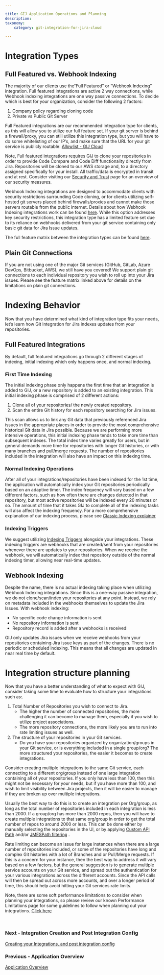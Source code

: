 ```yaml
---

title: GIJ Application Operations and Planning
description:
taxonomy:
    category: git-integration-for-jira-cloud

---
```

# Integration Types
## Full Featured vs. Webhook Indexing

The majority of our clients use the“Full Featured” or “Webhook Indexing” integration. Full featured integrations are active 2 way connections, while Webhook indexing integrations are one way passive connections. To decide which is best for your organization, consider the following 2 factors:

1. Company policy regarding cloning code
2. Private vs Public Git Server

Full Featured integrations are our recommended integration type for clients, as this will allow you to utilize our full feature set. If your git server is behind a firewall/proxy, you can still utilize this integration type, but you will have to do some whitelisting of our IP’s, and make sure that the URL for your git service is publicly routable: [Allowlist - GIJ Cloud](https://help.gitkraken.com/git-integration-for-jira-cloud/allow-list-whitelist-bigbrassband-cloud-gij-cloud/)

Note, Full featured integrations requires GIJ to clone your repositories in order to provide Code Compare and Code Diff functionality directly from Jira. Repositories will be cloned to our AWS storage and, to a directory assigned specifically for your install. All traffic/data is encrypted in transit and at rest. Consider visiting our [Security and Trust](https://www.gitkraken.com/git-integration-for-jira/security-and-trust) page for an overview of our security measures. 

Webhook Indexing integrations are designed to accommodate clients with security restrictions surrounding Code cloning, or for clients utilizing self-hosted git servers placed behind firewalls/proxies and cannot make those servers routable from the public internet. Details about how Webhook Indexing integrations work can be found [here](https://help.gitkraken.com/git-integration-for-jira-cloud/webhook-indexing-explainer-gij-cloud/). While this option addresses key security restrictions, this integration type has a limited feature set due to its reliance on webhooks delivered from your git service containing only basic git data for Jira Issue updates. 

The full feature matrix between the integration types can be found [here](https://help.gitkraken.com/git-integration-for-jira-cloud/feature-matrix-of-git-integration-for-jira-cloud-gij-cloud/).


## Plain Git Connections
If you are not using one of the major Git services (GitHub, GitLab, Azure DevOps, Bitbucket,  AWS), we still have you covered! We support plain git connections to each individual repository you wish to roll up into your Jira issues. Please see the feature matrix linked above for details on the limitations on plain git connections.

# Indexing Behavior
Now that you have determined what kind of integration type fits your needs, let’s learn how Git Integration for Jira indexes updates from your repositories.
## Full Featured Integrations
By default, full featured integrations go through 2 different stages of indexing, initial indexing which only happens once, and normal indexing.

### First Time Indexing
The initial indexing phase only happens the first time that an integration is added to GIJ, or a new repository is added to an existing integration. This initial indexing phase is comprised of 2 different actions:

1. Clone all of your repositories/ the newly created repository. 
2. Scan the entire Git history for each repository searching for Jira issues.

This scan allows us to link any Git data that previously referenced Jira issues in the appropriate places in order to provide the most comprehensive historical Git data in Jira possible. Because we are performing more intensive operations, this initial indexing phase tends to take more time than subsequent indexes. The total index time varies greatly for users, but in general demands more time for repositories with  longer Git histories, or with many branches and pull/merge requests. The number of repositories included in the integration will also have an impact on this indexing time.

### Normal Indexing Operations
After all of your integrations/repositories have been indexed for the 1st time, the application will automatically index your Git repositories periodically based on an adaptive timer. The index frequency will vary based on a few different factors, such as how often there are changes detected in that repository, but most active repositories will be indexed every 20 minutes or so. The amount of time that it takes GIJ to complete all of the indexing tasks will also affect the indexing frequency. For a more comprehensive explanation of our indexing process, please see [Classic Indexing explainer](https://help.gitkraken.com/git-integration-for-jira-cloud/classic-indexing-explainer-gij-cloud/)

### Indexing Triggers
We suggest utilizing [Indexing Triggers](https://help.gitkraken.com/git-integration-for-jira-cloud/indexing-triggers-gij-cloud/) alongside your integrations. These indexing triggers are webhooks that are created/sent from your repositories whenever there are updates to your repositories. When we receive the webhook, we will automatically index that repository outside of the normal indexing timer, allowing near real-time updates.

## Webhook Indexing
Despite the name, there is no actual indexing taking place when utilizing Webhook Indexing integrations. Since this is a one-way passive integration, we do not clone/scan/index your repositories at any point. Instead, we rely on metadata included in the webhooks themselves to update the Jira Issues. With webhook indexing:

- No specific code change information is sent 
- No repository information is sent 
- Repository record is added after a webhooks is received

GIJ only updates Jira issues when we receive webhooks from your repositories containing Jira issue keys as part of the changes. There is no periodic or scheduled indexing. This means that all changes are updated in near real time by default.


# Integration structure planning
Now that you have a better understanding of what to expect with GIJ, consider taking some time to evaluate how to structure your integrations such as:. 
1. Total Number of Repositories you wish to connect to Jira.
    - The higher the number of connected repositories, the more challenging it can become to manage them, especially if you wish to utilize project associations. 
    - The more repository connections, the more likely you are to run into rate limiting issues as well.
2. The structure of your repositories in your Git services. 
    - Do you have your repositories organized by organization/groups in your Git service, or is everything included in a single group/org? The more structured your repositories, the easier it becomes to create integrations.

Consider creating multiple integrations to the same Git service, each connecting to a different org/group instead of one large integration containing all of your repositories. If you only have less than 100, then this might not be necessary for your needs, but if you have more than 100, and wish to limit visibility between Jira projects, then it will be easier to manage if they are broken up over multiple integrations.

Usually the best way to do this is to create an integration per Org/group, as long as the total number of repositories included in each integration is less than 2000. If a group/org has more than 2000 repos, then you will have to create multiple integrations to that same org/group in order to get the total number of repos to around 2000 or less. This can be done either by manually selecting the repositories in the UI, or by applying [Custom API Path](https://help.gitkraken.com/git-integration-for-jira-cloud/working-with-custom-api-path-gij-cloud/) and/or [JMESPath filtering](https://help.gitkraken.com/git-integration-for-jira-cloud/working-with-jmespath-filters-gij-cloud/) .

Rate limiting can become an issue for large instances when there are a large number of repositories included, or some of the repositories have long and complex Git histories with a lot of Branches and or Pull/Merge requests. If this is a concern for your instance, then the best way to address it will vary based on a few factors, but the general suggestion is to generate multiple service accounts on your Git service, and spread out the authentication for your various integrations across the different accounts. Since the API calls will then be spread out across more accounts, and over a longer period of time, this should help avoid hitting your Git services rate limits.

<div class="bbb-callout bbb--info">
    <div class="irow">
    <div class="ilogobox">
        <span class="logoimg"></span>
    </div>
    <div class="imsgbox">
        
Note, there are some soft performance limitations to consider when planning your integrations, so please review our known Performance Limitations page for some guidelines to follow when planning out your integrations. <a href='/git-integration-for-jira-cloud/known-performance-limitations-gij-cloud/'>Click here</a>
    </div>
    </div>
</div>

<br>

### Next - Integration Creation and Post Integration Config

[Creating your Integrations, and post integration config](/git-integration-for-jira-cloud/Getting-Started-Guide-Integration-Creation-Post-Integration-Config)

### Previous - Application Overview

[Application Overview](/git-integration-for-jira-cloud/Getting-Started-Guide.md)

